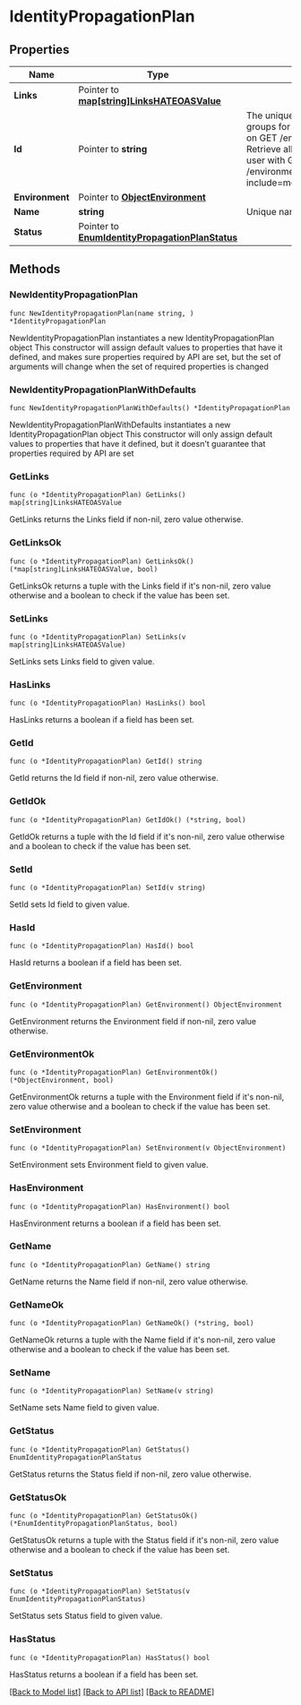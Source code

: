 # IdentityPropagationPlan

## Properties

Name | Type | Description | Notes
------------ | ------------- | ------------- | -------------
**Links** | Pointer to [**map[string]LinksHATEOASValue**](LinksHATEOASValue.md) |  | [optional] [readonly] 
**Id** | Pointer to **string** | The unique identifier for the group. Search all groups for a specific group ID with a SCIM filter on GET /environments/{environmentID}/groups. Retrieve all the group IDs associated with a user with GET /environments/{environmentID}/users/{userID}?include&#x3D;memberOfGroupIDs. | [optional] [readonly] 
**Environment** | Pointer to [**ObjectEnvironment**](ObjectEnvironment.md) |  | [optional] 
**Name** | **string** | Unique name of the propagation plan | 
**Status** | Pointer to [**EnumIdentityPropagationPlanStatus**](EnumIdentityPropagationPlanStatus.md) |  | [optional] 

## Methods

### NewIdentityPropagationPlan

`func NewIdentityPropagationPlan(name string, ) *IdentityPropagationPlan`

NewIdentityPropagationPlan instantiates a new IdentityPropagationPlan object
This constructor will assign default values to properties that have it defined,
and makes sure properties required by API are set, but the set of arguments
will change when the set of required properties is changed

### NewIdentityPropagationPlanWithDefaults

`func NewIdentityPropagationPlanWithDefaults() *IdentityPropagationPlan`

NewIdentityPropagationPlanWithDefaults instantiates a new IdentityPropagationPlan object
This constructor will only assign default values to properties that have it defined,
but it doesn't guarantee that properties required by API are set

### GetLinks

`func (o *IdentityPropagationPlan) GetLinks() map[string]LinksHATEOASValue`

GetLinks returns the Links field if non-nil, zero value otherwise.

### GetLinksOk

`func (o *IdentityPropagationPlan) GetLinksOk() (*map[string]LinksHATEOASValue, bool)`

GetLinksOk returns a tuple with the Links field if it's non-nil, zero value otherwise
and a boolean to check if the value has been set.

### SetLinks

`func (o *IdentityPropagationPlan) SetLinks(v map[string]LinksHATEOASValue)`

SetLinks sets Links field to given value.

### HasLinks

`func (o *IdentityPropagationPlan) HasLinks() bool`

HasLinks returns a boolean if a field has been set.

### GetId

`func (o *IdentityPropagationPlan) GetId() string`

GetId returns the Id field if non-nil, zero value otherwise.

### GetIdOk

`func (o *IdentityPropagationPlan) GetIdOk() (*string, bool)`

GetIdOk returns a tuple with the Id field if it's non-nil, zero value otherwise
and a boolean to check if the value has been set.

### SetId

`func (o *IdentityPropagationPlan) SetId(v string)`

SetId sets Id field to given value.

### HasId

`func (o *IdentityPropagationPlan) HasId() bool`

HasId returns a boolean if a field has been set.

### GetEnvironment

`func (o *IdentityPropagationPlan) GetEnvironment() ObjectEnvironment`

GetEnvironment returns the Environment field if non-nil, zero value otherwise.

### GetEnvironmentOk

`func (o *IdentityPropagationPlan) GetEnvironmentOk() (*ObjectEnvironment, bool)`

GetEnvironmentOk returns a tuple with the Environment field if it's non-nil, zero value otherwise
and a boolean to check if the value has been set.

### SetEnvironment

`func (o *IdentityPropagationPlan) SetEnvironment(v ObjectEnvironment)`

SetEnvironment sets Environment field to given value.

### HasEnvironment

`func (o *IdentityPropagationPlan) HasEnvironment() bool`

HasEnvironment returns a boolean if a field has been set.

### GetName

`func (o *IdentityPropagationPlan) GetName() string`

GetName returns the Name field if non-nil, zero value otherwise.

### GetNameOk

`func (o *IdentityPropagationPlan) GetNameOk() (*string, bool)`

GetNameOk returns a tuple with the Name field if it's non-nil, zero value otherwise
and a boolean to check if the value has been set.

### SetName

`func (o *IdentityPropagationPlan) SetName(v string)`

SetName sets Name field to given value.


### GetStatus

`func (o *IdentityPropagationPlan) GetStatus() EnumIdentityPropagationPlanStatus`

GetStatus returns the Status field if non-nil, zero value otherwise.

### GetStatusOk

`func (o *IdentityPropagationPlan) GetStatusOk() (*EnumIdentityPropagationPlanStatus, bool)`

GetStatusOk returns a tuple with the Status field if it's non-nil, zero value otherwise
and a boolean to check if the value has been set.

### SetStatus

`func (o *IdentityPropagationPlan) SetStatus(v EnumIdentityPropagationPlanStatus)`

SetStatus sets Status field to given value.

### HasStatus

`func (o *IdentityPropagationPlan) HasStatus() bool`

HasStatus returns a boolean if a field has been set.


[[Back to Model list]](../README.md#documentation-for-models) [[Back to API list]](../README.md#documentation-for-api-endpoints) [[Back to README]](../README.md)


